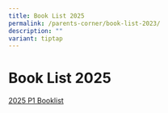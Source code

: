 ```yaml
---
title: Book List 2025
permalink: /parents-corner/book-list-2023/
description: ""
variant: tiptap
---
```

<p></p>
<h1>Book List 2025</h1>
<p><a href="/files/Parents Corner/Book List 2025/Booklist_P1_2025.pdf" rel="noopener nofollow" target="_blank">2025 P1 Booklist</a>
</p>